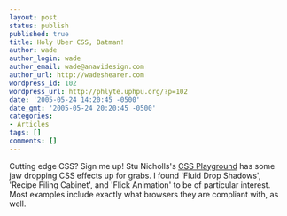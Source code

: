 ```yaml
---
layout: post
status: publish
published: true
title: Holy Uber CSS, Batman!
author: wade
author_login: wade
author_email: wade@anavidesign.com
author_url: http://wadeshearer.com
wordpress_id: 102
wordpress_url: http://phlyte.uphpu.org/?p=102
date: '2005-05-24 14:20:45 -0500'
date_gmt: '2005-05-24 20:20:45 -0500'
categories:
- Articles
tags: []
comments: []
---
```

<p>Cutting edge CSS?  Sign me up! Stu Nicholls's <a href="http://www.stunicholls.myby.co.uk/">CSS Playground</a> has some jaw dropping CSS effects up for grabs.  I found 'Fluid Drop Shadows', 'Recipe Filing Cabinet', and 'Flick Animation' to be of particular interest.  Most examples include exactly what browsers they are compliant with, as well.</p>
